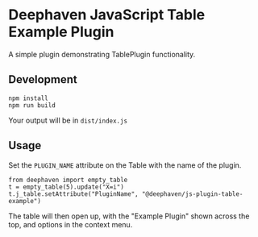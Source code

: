# Deephaven JavaScript Table Example Plugin

A simple plugin demonstrating TablePlugin functionality.

## Development

```
npm install
npm run build
```

Your output will be in `dist/index.js`

## Usage

Set the `PLUGIN_NAME` attribute on the Table with the name of the plugin.

```
from deephaven import empty_table
t = empty_table(5).update("X=i")
t.j_table.setAttribute("PluginName", "@deephaven/js-plugin-table-example")
```

The table will then open up, with the "Example Plugin" shown across the top, and options in the context menu.
